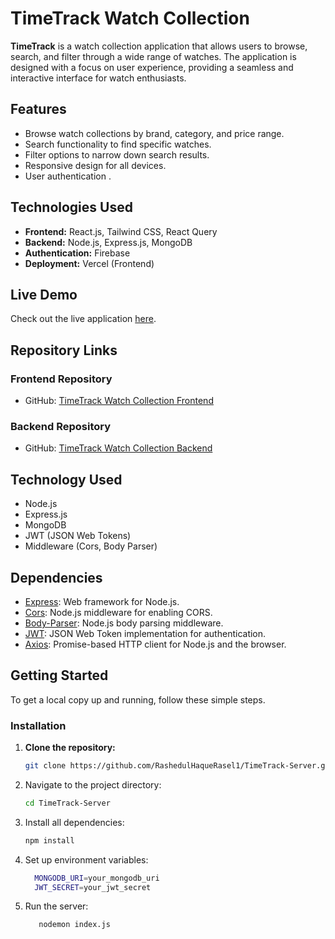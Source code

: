 # TimeTrack Watch Collection

**TimeTrack** is a watch collection application that allows users to browse, search, and filter through a wide range of watches. The application is designed with a focus on user experience, providing a seamless and interactive interface for watch enthusiasts.

## Features

- Browse watch collections by brand, category, and price range.
- Search functionality to find specific watches.
- Filter options to narrow down search results.
- Responsive design for all devices.
- User authentication .


## Technologies Used

- **Frontend:** React.js, Tailwind CSS, React Query
- **Backend:** Node.js, Express.js, MongoDB
- **Authentication:** Firebase
- **Deployment:** Vercel (Frontend)

## Live Demo

Check out the live application [here](your-live-site-link).

## Repository Links

### Frontend Repository
- GitHub: [TimeTrack Watch Collection Frontend](your-frontend-repository-link)

### Backend Repository
- GitHub: [TimeTrack Watch Collection Backend](your-backend-repository-link)

## Technology Used

- Node.js
- Express.js
- MongoDB
- JWT (JSON Web Tokens)
- Middleware (Cors, Body Parser)


## Dependencies

- [Express](https://www.npmjs.com/package/express): Web framework for Node.js.
- [Cors](https://www.npmjs.com/package/cors): Node.js middleware for enabling CORS.
- [Body-Parser](https://www.npmjs.com/package/body-parser): Node.js body parsing middleware.
- [JWT](https://www.npmjs.com/package/jsonwebtoken): JSON Web Token implementation for authentication.
- [Axios](https://www.npmjs.com/package/axios): Promise-based HTTP client for Node.js and the browser.

## Getting Started

To get a local copy up and running, follow these simple steps.

### Installation

1. **Clone the repository:**
   ```sh
   git clone https://github.com/RashedulHaqueRasel1/TimeTrack-Server.git

2. Navigate to the project directory:
   ```sh
   cd TimeTrack-Server
   
3. Install all dependencies:
   ```sh
   npm install

4. Set up environment variables:
   ```sh
     MONGODB_URI=your_mongodb_uri
     JWT_SECRET=your_jwt_secret

5. Run the server:
   ```sh
      nodemon index.js
